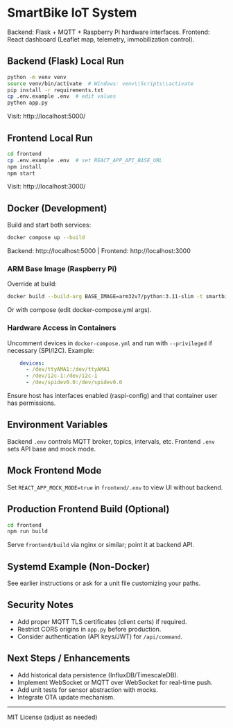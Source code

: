 # SmartBike IoT System

Backend: Flask + MQTT + Raspberry Pi hardware interfaces.
Frontend: React dashboard (Leaflet map, telemetry, immobilization control).

## Backend (Flask) Local Run
```bash
python -m venv venv
source venv/bin/activate  # Windows: venv\\Scripts\\activate
pip install -r requirements.txt
cp .env.example .env  # edit values
python app.py
```
Visit: http://localhost:5000/

## Frontend Local Run
```bash
cd frontend
cp .env.example .env  # set REACT_APP_API_BASE_URL
npm install
npm start
```
Visit: http://localhost:3000/

## Docker (Development)
Build and start both services:
```bash
docker compose up --build
```
Backend: http://localhost:5000  |  Frontend: http://localhost:3000

### ARM Base Image (Raspberry Pi)
Override at build:
```bash
docker build --build-arg BASE_IMAGE=arm32v7/python:3.11-slim -t smartbike-backend .
```
Or with compose (edit docker-compose.yml args).

### Hardware Access in Containers
Uncomment devices in `docker-compose.yml` and run with `--privileged` if necessary (SPI/I2C). Example:
```yaml
    devices:
      - /dev/ttyAMA1:/dev/ttyAMA1
      - /dev/i2c-1:/dev/i2c-1
      - /dev/spidev0.0:/dev/spidev0.0
```
Ensure host has interfaces enabled (raspi-config) and that container user has permissions.

## Environment Variables
Backend `.env` controls MQTT broker, topics, intervals, etc. Frontend `.env` sets API base and mock mode.

## Mock Frontend Mode
Set `REACT_APP_MOCK_MODE=true` in `frontend/.env` to view UI without backend.

## Production Frontend Build (Optional)
```bash
cd frontend
npm run build
```
Serve `frontend/build` via nginx or similar; point it at backend API.

## Systemd Example (Non-Docker)
See earlier instructions or ask for a unit file customizing your paths.

## Security Notes
- Add proper MQTT TLS certificates (client certs) if required.
- Restrict CORS origins in `app.py` before production.
- Consider authentication (API keys/JWT) for `/api/command`.

## Next Steps / Enhancements
- Add historical data persistence (InfluxDB/TimescaleDB).
- Implement WebSocket or MQTT over WebSocket for real-time push.
- Add unit tests for sensor abstraction with mocks.
- Integrate OTA update mechanism.

---
MIT License (adjust as needed)
